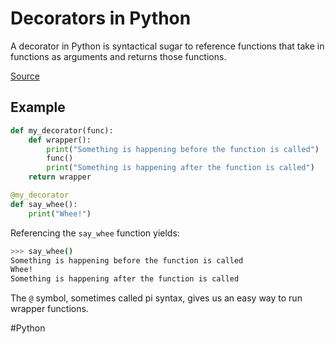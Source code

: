 # Decorators in Python

A decorator in Python is syntactical sugar to reference functions that take in functions as arguments and returns those functions. 

[Source](https://realpython.com/primer-on-python-decorators/)

## Example

```python
def my_decorator(func):
    def wrapper():
        print("Something is happening before the function is called")
        func()
        print("Something is happening after the function is called")
    return wrapper

@my_decorator
def say_whee():
    print("Whee!")
```

Referencing the `say_whee` function yields:

```bash
>>> say_whee()
Something is happening before the function is called
Whee!
Something is happening after the function is called
```

The `@` symbol, sometimes called pi syntax, gives us an easy way to run wrapper functions.

#Python